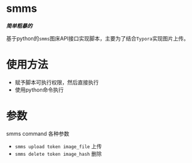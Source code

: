 # smms
***简单粗暴的***

基于python的`smms`图床API接口实现脚本，主要为了结合`Typora`实现图片上传。

# 使用方法
- 赋予脚本可执行权限，然后直接执行
- 使用python命令执行

# 参数
smms command 各种参数

- `smms upload token image_file` 上传
- `smms delete token image_hash` 删除


